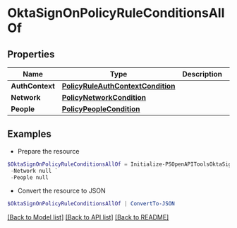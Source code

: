 # OktaSignOnPolicyRuleConditionsAllOf
## Properties

Name | Type | Description | Notes
------------ | ------------- | ------------- | -------------
**AuthContext** | [**PolicyRuleAuthContextCondition**](PolicyRuleAuthContextCondition.md) |  | [optional] 
**Network** | [**PolicyNetworkCondition**](PolicyNetworkCondition.md) |  | [optional] 
**People** | [**PolicyPeopleCondition**](PolicyPeopleCondition.md) |  | [optional] 

## Examples

- Prepare the resource
```powershell
$OktaSignOnPolicyRuleConditionsAllOf = Initialize-PSOpenAPIToolsOktaSignOnPolicyRuleConditionsAllOf  -AuthContext null `
 -Network null `
 -People null
```

- Convert the resource to JSON
```powershell
$OktaSignOnPolicyRuleConditionsAllOf | ConvertTo-JSON
```

[[Back to Model list]](../README.md#documentation-for-models) [[Back to API list]](../README.md#documentation-for-api-endpoints) [[Back to README]](../README.md)

